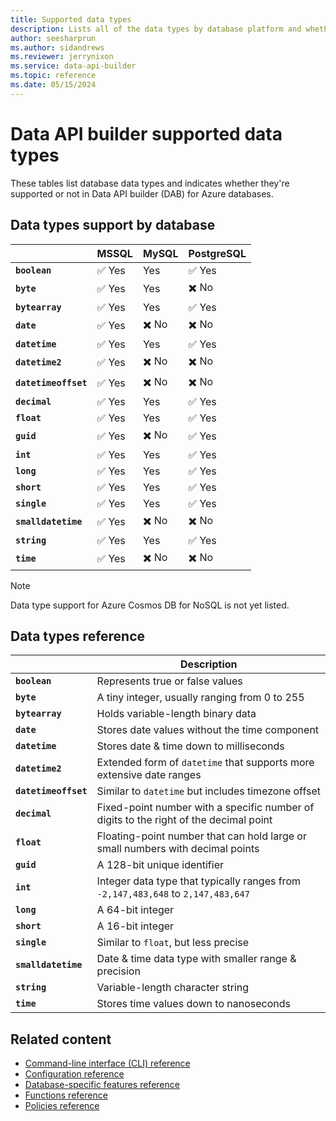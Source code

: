 ```yaml
---
title: Supported data types
description: Lists all of the data types by database platform and whether they're supported or not in Data API builder.
author: seesharprun
ms.author: sidandrews
ms.reviewer: jerrynixon
ms.service: data-api-builder
ms.topic: reference
ms.date: 05/15/2024
---
```


# Data API builder supported data types

These tables list database data types and indicates whether they're supported or not in Data API builder (DAB) for Azure databases.

## Data types support by database

| | MSSQL | MySQL | PostgreSQL |
| --- | --- | --- | --- |
| **`boolean`** | ✅ Yes | Yes | ✅ Yes |
| **`byte`** | ✅ Yes | Yes | ✖️ No |
| **`bytearray`** | ✅ Yes | Yes | ✅ Yes |
| **`date`** | ✅ Yes | ✖️ No | ✖️ No |
| **`datetime`** | ✅ Yes | Yes | ✅ Yes |
| **`datetime2`** | ✅ Yes | ✖️ No | ✖️ No |
| **`datetimeoffset`** | ✅ Yes | ✖️ No | ✖️ No |
| **`decimal`** | ✅ Yes | Yes | ✅ Yes |
| **`float`** | ✅ Yes | Yes | ✅ Yes |
| **`guid`** | ✅ Yes | ✖️ No | ✅ Yes |
| **`int`** | ✅ Yes | Yes | ✅ Yes |
| **`long`** | ✅ Yes | Yes | ✅ Yes |
| **`short`** | ✅ Yes | Yes | ✅ Yes |
| **`single`** | ✅ Yes | Yes | ✅ Yes |
| **`smalldatetime`** | ✅ Yes | ✖️ No | ✖️ No |
| **`string`** | ✅ Yes | Yes | ✅ Yes |
| **`time`** | ✅ Yes | ✖️ No | ✖️ No |

> [!NOTE]
> Data type support for Azure Cosmos DB for NoSQL is not yet listed.

## Data types reference

| | Description |
| --- | --- |
| **`boolean`** | Represents true or false values |
| **`byte`** | A tiny integer, usually ranging from 0 to 255 |
| **`bytearray`** | Holds variable-length binary data |
| **`date`** | Stores date values without the time component |
| **`datetime`** | Stores date & time down to milliseconds |
| **`datetime2`** | Extended form of `datetime` that supports more extensive date ranges |
| **`datetimeoffset`** | Similar to `datetime` but includes timezone offset |
| **`decimal`** | Fixed-point number with a specific number of digits to the right of the decimal point |
| **`float`** | Floating-point number that can hold large or small numbers with decimal points |
| **`guid`** | A 128-bit unique identifier |
| **`int`** | Integer data type that typically ranges from `-2,147,483,648` to `2,147,483,647` |
| **`long`** | A 64-bit integer |
| **`short`** | A 16-bit integer |
| **`single`** | Similar to `float`, but less precise |
| **`smalldatetime`** | Date & time data type with smaller range & precision |
| **`string`** | Variable-length character string |
| **`time`** | Stores time values down to nanoseconds |

## Related content

- [Command-line interface (CLI) reference](reference-command-line-interface.md)
- [Configuration reference](reference-configuration.md)
- [Database-specific features reference](reference-database-specific-features.md)
- [Functions reference](reference-functions.md)
- [Policies reference](reference-policies.md)
